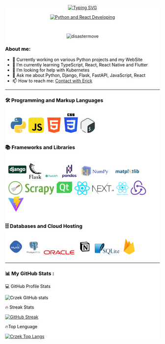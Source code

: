 <div style="background-color:white;">

<div id="header" align="center" color="black">
  <p align="center">
  <a href="https://git.io/typing-svg"><img src="https://readme-typing-svg.demolab.com?font=Hack+NF&weight=900&size=25&duration=1&pause=1&color=F74C70&center=true&vCenter=true&repeat=false&width=500&lines=Erick+Cruz" alt="Typing SVG" /></a>
  </p>
  <p align="center">
  <a href="https://git.io/typing-svg"><img src="https://readme-typing-svg.demolab.com?font=Hack+NF&duration=3000&pause=2000&color=F74C70&center=true&vCenter=true&width=500&lines=%E2%9C%A8+Python+and+React+Developer+%E2%9C%A8;4%2B+years+of+experience+developing+%F0%9F%91%A8%E2%80%8D%F0%9F%92%BB;%F0%9F%93%9A+Always+learning+new+things+%F0%9F%A4%97" alt="Python and React Developing" /></a>
  </p>
  <br />
  <p align="center"> <img src="https://komarev.com/ghpvc/?username=Crzek&label=Profile%20views&color=0e75b6&style=for-the-badge" alt="disastermove" /> </p>

</div>

<!-- ## ![Crzek Views](https://komarev.com/ghpvc/?username=Crzek&style=for-the-badge) -->

<!-- about me -->
<!--
**Crzek/Crzek** is a ✨ _special_ ✨ repository because its `README.md` (this file) appears on your GitHub profile.

-->
<div style="color:black">
<h3>About me:</h3>

<ul>
<li>🔭 Currently working on various Python projects and my WebSite</li>
<li>🌱 I’m currently learning <span>TypeScript, React, React Native and Flutter</span></li>
<li>🤔 I’m looking for help with <span>Kubernetes<span></li>
<li>💬 Ask me about <span>Python, Django, Flask, FastAPI, JavaScript, React</span></li>
<li>📫 How to reach me: <a href="mailto:crzerick6@gmail.com" target="_blank">Contact with Erick</a></li>
</ul>
<div>

---

<!-- Lenguges de programacion -->
<div>
  <div color="black">
    <h3>🛠️ Programming and Markup Languages</h3>
    <div class="flex" style="padding:10px;  border-radius:20px">&nbsp;
      <img src="./iconos/python.svg" title="Python" alt="python" width="50px">&nbsp;
      <img src="./iconos/Js.svg" title="JavasScript" alt="javascript" width="50px">&nbsp;
      <img src="./iconos/html.svg" title="Html" alt="html" width="50px">&nbsp;
      <img src="./iconos/css.svg" title="CSS" alt="css" width="45px">&nbsp;
      <img src="./iconos/gnu-bash.png" title="Bash" alt="Bash" width="50px">&nbsp;
      <!-- <img src="./iconos/nodeJs.svg" title="NodeJS" alt="NodeJS" width="40px">&nbsp; -->
    </div>
  </div>

  <div >
    <h3>📚 Frameworks and Libraries</h3>
    <div class="flex" style="padding:10px;  border-radius:20px">
      <img src="./iconos/dejango.svg" title="Django" alt="Django" width="60px">&nbsp;
      <img src="./iconos/flask-redondeado.svg" title="Flask" alt="flask" width="40px">&nbsp;
      <img src="./iconos/FastAPI2.png" title="FastAPI" alt="fastApi" width="50px">&nbsp;
      <img src="./iconos/pandas-cielo.svg" title="Pandas" alt="pandas" width="50px">&nbsp;
      <img src="./iconos/numpy-cielo.svg" title="numpy" alt="numpy" width="100px">&nbsp;
      <img src="./iconos/python-matplotlib.jpg" style=" border-radius: 10px" title="MathPlotLib" alt="mathplotlib" width="100px">&nbsp;
      <img src="./iconos/scrapy.png" style=" border-radius: 10px" title="Scrapy" alt="scrapy" width="150px">&nbsp;
      <img src="./iconos/PyQt-python.svg" title="PyQt" alt="PyQt" width="50px">&nbsp;
      <img src="./iconos/react.svg" title="React.js" alt="React.js" width="50px">&nbsp;
      <img src="./iconos/NextJs.svg" title="NextJS" alt="NextJS" width="70px">&nbsp;
      <img src="./iconos/react-native.png" title="React Navite" alt="React Native" width="40px borderRadious">&nbsp;
      <img src="./iconos/redux.svg" title="Redux" alt="Redux" width="50px">&nbsp;
      <img src="./iconos/Vite.svg" title="Vite" alt="Vite" width="50px">&nbsp;
    </div>

  </div>

  <div ">
    <h3>🗄️ Databases and Cloud Hosting</h3>
    <div class="flex" style="padding:10px; border-radius: 20px">
      <img src="./iconos/mySQL.svg" title="MySQL" alt="mySQL" width="50px">&nbsp;
      <img src="./iconos/postgresql-vertical.svg" title="PostgreSQL" alt="postgresql" width="50px">&nbsp;
      <img src="./iconos/oracle.svg" title="OracleSQL" alt="oracle-sql" width="100px">&nbsp;
      <img src="./iconos/notion.svg" title="Notion" alt="notion" width="50px">&nbsp;
      <img src="./iconos/sqlite-redondo.svg" title="SQLite" alt="SQLite" width="80px">&nbsp;
      <img src="./iconos/firebase-icon.svg" title="Firebase" alt="Firebase" width="50px">&nbsp;
      <!-- <img src="./iconos/mongo.jfif" title="MongoBd" alt="MongoBd" width="50px">&nbsp; -->
    </div>
  </div>
</div>

---

<!-- stats  -->

<h3>📊 My GitHub Stats :</h3>

<div class="stats">
  <div>
    <p>💻 GitHub Profile Stats</p>
    <img class="stat1" src="https://github-readme-stats.vercel.app/api?username=Crzek&show_icons=true&theme=panda" alt="Crzek GitHub stats">
  </div>

  <div>
    <p>🔥 Streak Stats</p>
    <a  href="https://git.io/streak-stats">
      <img class="stat1"  src="https://github-readme-streak-stats.herokuapp.com?user=Crzek&theme=panda&date_format=n%2Fj%5B%2FY%5D" alt="GitHub Streak">
    </a>
  </div>

  <div>
    <p>🔥Top Lenguage</p>
    <a href="https://github.com/anuraghazra/github-readme-stats">
      <img class="stat1" src="https://github-readme-stats.vercel.app/api/top-langs/?username=Crzek&hide_title=true&layout=donut&theme=panda" alt="Crzek Top Langs">
    </a>
</div>
</div>

